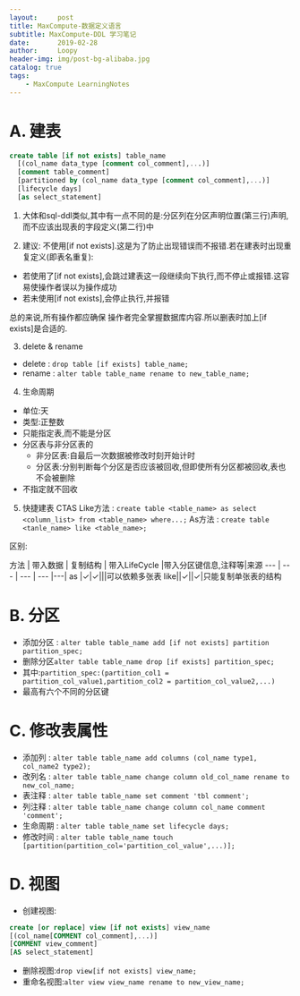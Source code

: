 ```yaml
---
layout:     post
title: MaxCompute-数据定义语言
subtitle: MaxCompute-DDL 学习笔记
date:       2019-02-28
author:     Loopy
header-img: img/post-bg-alibaba.jpg
catalog: true
tags:
    - MaxCompute LearningNotes
---
```


# A. 建表

``` sql
create table [if not exists] table_name
  [(col_name data_type [comment col_comment],...)]
  [comment table_comment]
  [partitioned by (col_name data_type [comment col_comment],...)]
  [lifecycle days]
  [as select_statement]
```

1. 大体和sql-ddl类似,其中有一点不同的是:分区列在分区声明位置(第三行)声明,而不应该出现表的字段定义(第二行)中

2. 建议: 不使用[if not exists].这是为了防止出现错误而不报错.若在建表时出现重复定义(即表名重复):
 - 若使用了[if not exists],会跳过建表这一段继续向下执行,而不停止或报错.这容易使操作者误以为操作成功
 - 若未使用[if not exists],会停止执行,并报错

 总的来说,所有操作都应确保 操作者完全掌握数据库内容.所以删表时加上[if exists]是合适的.

3. delete & rename
 - delete : ```drop table [if exists] table_name;```
 - rename : ```alter table table_name rename to new_table_name;```

4. 生命周期
 - 单位:天
 - 类型:正整数
 - 只能指定表,而不能是分区
 - 分区表与非分区表的
    - 非分区表:自最后一次数据被修改时刻开始计时
    - 分区表:分别判断每个分区是否应该被回收,但即使所有分区都被回收,表也不会被删除
 - 不指定就不回收

5. 快捷建表 CTAS
  Like方法 : ```create table <table_name> as select <column_list> from <table_name> where...;```
  As方法 :  ```create table <tanle_name> like <table_name>;```  

  区别:


  方法 | 带入数据  | 复制结构 | 带入LifeCycle |带入分区键信息,注释等|来源
  --- | --- | --- | --- |---|
  as  |✓|✓|||可以依赖多张表
  like||✓||✓|只能复制单张表的结构

# B. 分区
 - 添加分区 : ```alter table table_name add [if not exists] partition partition_spec;```
 - 删除分区```alter table table_name drop [if exists] partition_spec;```
 - 其中:```partition_spec:(partition_col1 = partition_col_value1,partition_col2 = partition_col_value2,...)```
 - 最高有六个不同的分区键

# C. 修改表属性
 - 添加列 : ```alter table table_name add columns (col_name type1, col_name2 type2);```
 - 改列名 : ```alter table table_name change column old_col_name rename to new_col_name;```
 - 表注释 : ```alter table table_name set comment 'tbl comment';```
 - 列注释 : ```alter table table_name change column col_name comment 'comment';```
 - 生命周期 : ```alter table table_name set lifecycle days;```
 - 修改时间 : ```alter table table_name touch [partition(partition_col='partition_col_value',...)];```

# D. 视图
  - 创建视图:
  ```sql
create [or replace] view [if not exists] view_name
  [(col_name[COMMENT col_comment],...)]
  [COMMENT view_comment]
  [AS select_statement]
  ```
  - 删除视图:```drop view[if not exists] view_name;```
  - 重命名视图:```alter view view_name rename to new_view_name;```
